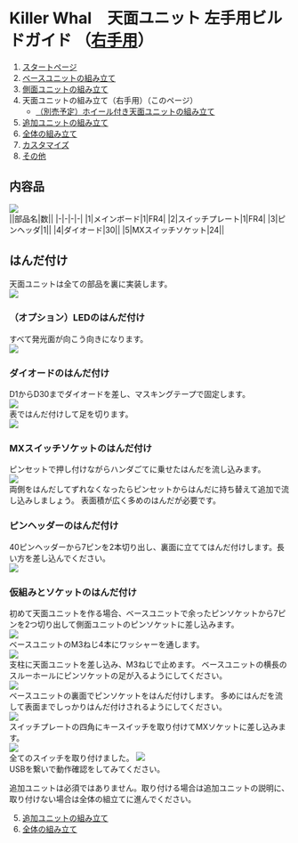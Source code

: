 # Killer Whal　天面ユニット 左手用ビルドガイド （[右手用](../右手用/4_天面ユニット.md)）

1. [スタートページ](../README.md)
2. [ベースユニットの組み立て](../左手用/2_ベースユニット.md)
3. [側面ユニットの組み立て](../左手用/3_側面ユニット_トラックボール.md)
4. 天面ユニットの組み立て（右手用）（このページ）
   - [（別売予定）ホイール付き天面ユニットの組み立て](../左手用/4_ホイール付き天面ユニット.md)
5. [追加ユニットの組み立て](../左手用/5_追加ユニット.md)
6. [全体の組み立て](../左手用/6_全体の組み立て.md)
7. [カスタマイズ](../左手用/7_カスタマイズ.md)
8. [その他](../左手用/8_その他.md)

## 内容品
![](../img/top/IMG_5610.jpeg)    
||部品名|数||
|-|-|-|-|
|1|メインボード|1|FR4|
|2|スイッチプレート|1|FR4|
|3|ピンヘッダ|1||
|4|ダイオード|30||
|5|MXスイッチソケット|24||

## はんだ付け
天面ユニットは全ての部品を裏に実装します。  
![](../img/top/IMG_5903.jpeg)  

### （オプション）LEDのはんだ付け 
すべて発光面が向こう向きになります。  
![](../img/top/IMG_5765.jpeg)  

### ダイオードのはんだ付け
D1からD30までダイオードを差し、マスキングテープで固定します。  
![](../img/top/IMG_5770.jpeg)  
表ではんだ付けして足を切ります。  
![](../img/top/IMG_5773.jpeg)  
### MXスイッチソケットのはんだ付け
ピンセットで押し付けながらハンダごてに乗せたはんだを流し込みます。  
![](../img/top/IMG_5778.jpeg)  
両側をはんだしてずれなくなったらピンセットからはんだに持ち替えて追加で流し込みしましょう。  表面積が広く多めのはんだが必要です。  

### ピンヘッダーのはんだ付け
40ピンヘッダーから7ピンを2本切り出し、裏面に立ててはんだ付けします。長い方を差し込んでください。  
![](../img/top/IMG_5780.jpeg)  

### 仮組みとソケットのはんだ付け
初めて天面ユニットを作る場合、ベースユニットで余ったピンソケットから7ピンを2つ切り出して側面ユニットのピンソケットに差し込みます。  
![](../img/top/IMG_5795.jpeg)  
ベースユニットのM3ねじ4本にワッシャーを通します。  
![](../img/top/IMG_5631.jpeg)  
支柱に天面ユニットを差し込み、M3ねじで止めます。  ベースユニットの横長のスルーホールにピンソケットの足が入るようにしてください。  
![](../img/top/IMG_5786.jpeg)  
ベースユニットの裏面でピンソケットをはんだ付けします。  多めにはんだを流して表面までしっかりはんだ付けされるようにしてください。  
![](../img/top/IMG_5793.jpeg)  
スイッチプレートの四角にキースイッチを取り付けてMXソケットに差し込みます。  
![](../img/top/IMG_5798.jpeg)  
全てのスイッチを取り付けました。
![](../img/top/IMG_5805.jpeg)  
USBを繋いで動作確認をしてみてください。

追加ユニットは必須ではありません。取り付ける場合は追加ユニットの説明に、取り付けない場合は全体の組立てに進んでください。  

5. [追加ユニットの組み立て](../左手用/5_追加ユニット.md)
6. [全体の組み立て](../左手用/6_全体の組み立て.md)